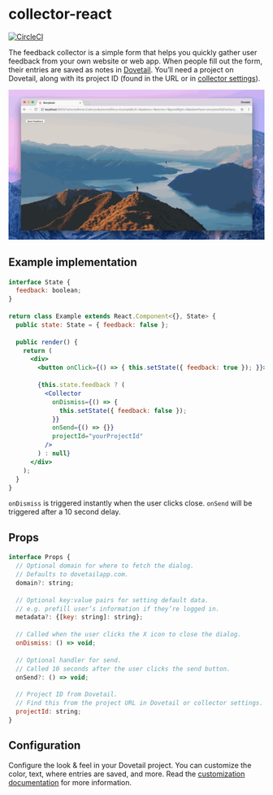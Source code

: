 # collector-react

[![CircleCI](https://circleci.com/gh/heydovetail/collector-react.svg?style=svg)](https://circleci.com/gh/heydovetail/collector-react)

The feedback collector is a simple form that helps you quickly gather user feedback from your own website or web app. When people fill out the form, their entries are saved as notes in [Dovetail](https://dovetailapp.com). You’ll need a project on Dovetail, along with its project ID (found in the URL or in [collector settings](https://dovetailapp.com/help/collector-customize)).

![Collector demo](img/demo.gif?raw=true "Collector demo")

## Example implementation

```jsx
interface State {
  feedback: boolean;
}

return class Example extends React.Component<{}, State> {
  public state: State = { feedback: false };

  public render() {
    return (
      <div>
        <button onClick={() => { this.setState({ feedback: true }); }}>Send feedback</button>

        {this.state.feedback ? (
          <Collector
            onDismiss={() => {
              this.setState({ feedback: false });
            }}
            onSend={() => {}}
            projectId="yourProjectId"
          />
        ) : null}
      </div>
    );
  }
}
```

`onDismiss` is triggered instantly when the user clicks close. `onSend` will be triggered after a 10 second delay. 

## Props

```jsx
interface Props {
  // Optional domain for where to fetch the dialog.
  // Defaults to dovetailapp.com.
  domain?: string;

  // Optional key:value pairs for setting default data.
  // e.g. prefill user’s information if they’re logged in.
  metadata?: {[key: string]: string};

  // Called when the user clicks the X icon to close the dialog.
  onDismiss: () => void;

  // Optional handler for send.
  // Called 10 seconds after the user clicks the send button.
  onSend?: () => void;

  // Project ID from Dovetail.
  // Find this from the project URL in Dovetail or collector settings.
  projectId: string;
}
```

## Configuration

Configure the look & feel in your Dovetail project. You can customize the color, text, where entries are saved, and more. Read the [customization documentation](https://dovetailapp.com/help/collector-customize) for more information.
